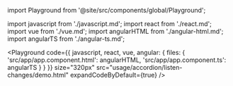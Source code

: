 import Playground from '@site/src/components/global/Playground';

import javascript from './javascript.md';
import react from './react.md';
import vue from './vue.md';
import angularHTML from './angular-html.md';
import angularTS from './angular-ts.md';

<Playground
  code={{
    javascript,
    react,
    vue,
    angular: {
      files: {
        'src/app/app.component.html': angularHTML,
        'src/app/app.component.ts': angularTS
      }
    }
  }}
  size="320px"
  src="usage/accordion/listen-changes/demo.html"
  expandCodeByDefault={true}
/>
